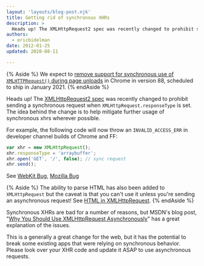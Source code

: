```yaml
---
layout: 'layouts/blog-post.njk'
title: Getting rid of synchronous XHRs
description: >
  Heads up! The XMLHttpRequest2 spec was recently changed to prohibit sending a synchronous request when XMLHttpRequest.responseType is set.
authors:
  - ericbidelman
date: 2012-01-25
updated: 2020-08-11 

---
```


{% Aside %}
We expect to [remove support for synchronous use of
`XMLHTTPRequest()` during page unloads](https://www.chromestatus.com/feature/4664843055398912)
in Chrome in version 88, scheduled to ship in January 2021.
{% endAside %}

Heads up! The [XMLHttpRequest2 spec](https://www.w3.org/TR/XMLHttpRequest/) was recently changed to prohibit sending a synchronous request when
`XMLHttpRequest.responseType` is set. The idea behind the change is to help
mitigate further usage of synchronous xhrs wherever possible.

For example, the following code will now throw an `INVALID_ACCESS_ERR` in
developer channel builds of Chrome and FF:

```js
var xhr = new XMLHttpRequest();
xhr.responseType = 'arraybuffer';
xhr.open('GET', '/', false); // sync request
xhr.send();
```

See [WebKit Bug](https://bugs.webkit.org/show_bug.cgi?id=72154), [Mozilla
Bug](https://bugzilla.mozilla.org/show_bug.cgi?id=701787)

{% Aside %}
The ability to parse HTML has also been added to `XMLHttpRequest` but the
caveat is that you can't use it unless you're sending an asynchronous request!
See [HTML in
XMLHttpRequest](https://developer.mozilla.org/docs/Web/API/XMLHttpRequest/HTML_in_XMLHttpRequest).
{% endAside %}


Synchronous XHRs are bad for a number of reasons, but MSDN's blog post, "[Why
You Should Use XMLHttpRequest
Asynchronously](https://x443.wordpress.com/2012/12/01/why-you-should-use-xmlhttprequest-asynchronously/)"
has a great explanation of the issues.

This is a generally a great change for the web, but it has the potential to
break some existing apps that were relying on synchronous behavior. Please look
over your XHR code and update it ASAP to use asynchronous requests.
